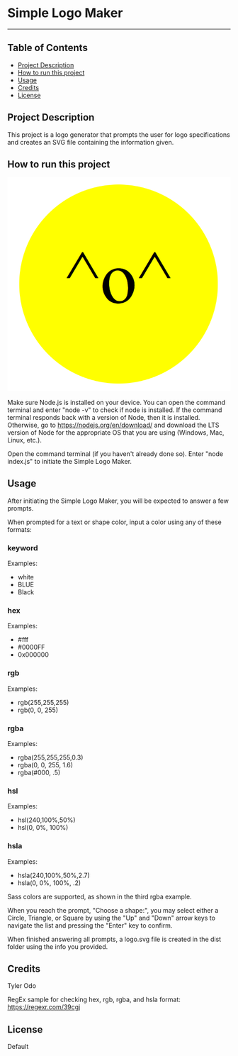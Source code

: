 
# Simple Logo Maker

___

## Table of Contents

* [Project Description](#project-description)
* [How to run this project](#how-to-run-this-project)
* [Usage](#usage)
* [Credits](#credits)
* [License](#license)

## Project Description

This project is a logo generator that prompts the user for logo specifications and creates an SVG file containing the information given.

## How to run this project

[![Simple Logo Maker - demo](<./assets/images/Simple Logo Maker - demo.png>)](https://put-link-here)

Make sure Node.js is installed on your device. You can open the command terminal and enter "node -v" to check if node is installed. If the command terminal responds back with a version of Node, then it is installed. Otherwise, go to https://nodejs.org/en/download/ and download the LTS version of Node for the appropriate OS that you are using (Windows, Mac, Linux, etc.).

Open the command terminal (if you haven't already done so). Enter "node index.js" to initiate the Simple Logo Maker.

## Usage

After initiating the Simple Logo Maker, you will be expected to answer a few prompts.

When prompted for a text or shape color, input a color using any of these formats:

### keyword

Examples:
  * white
  * BLUE
  * Black

### hex

Examples:
  * #fff
  * #0000FF
  * 0x000000

### rgb

Examples:
  * rgb(255,255,255)
  * rgb(0, 0, 255)

### rgba

Examples:
  * rgba(255,255,255,0.3)
  * rgba(0, 0, 255, 1.6)
  * rgba(#000, .5)

### hsl

Examples:
  * hsl(240,100%,50%)
  * hsl(0, 0%, 100%)

### hsla

Examples:
  * hsla(240,100%,50%,2.7)
  * hsla(0, 0%, 100%, .2)

Sass colors are supported, as shown in the third rgba example.

When you reach the prompt, "Choose a shape:", you may select either a Circle, Triangle, or Square by using the "Up" and "Down" arrow keys to navigate the list and pressing the "Enter" key to confirm.

When finished answering all prompts, a logo.svg file is created in the dist folder using the info you provided.

## Credits

Tyler Odo

RegEx sample for checking hex, rgb, rgba, and hsla format:
https://regexr.com/39cgj

## License

Default